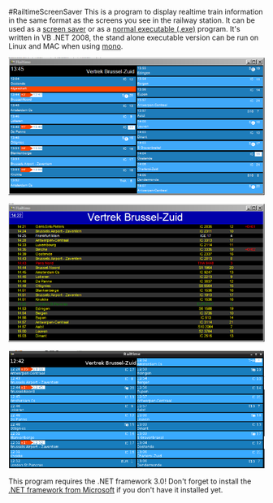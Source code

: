 #RailtimeScreenSaver
This is a program to display realtime train information in the same format as the screens you see in the railway station.
It can be used as a [screen saver](https://github.com/tom-2015/RailtimeScreenSaver/blob/master/exe/RailtimeScreenSaver.scr) or as a [normal executable (.exe)](https://github.com/tom-2015/RailtimeScreenSaver/blob/master/exe/RailtimeScreenSaver.exe) program. It's written in VB .NET 2008, the stand alone executable version can be run on Linux and MAC when using [mono](http://www.mono-project.com/).

![screenshot 1](https://github.com/tom-2015/RailtimeScreenSaver/raw/master/screenshot_new.png)

![screenshot 2](https://github.com/tom-2015/RailtimeScreenSaver/raw/master/screenshot_classic.png)

![screenshot 3](https://github.com/tom-2015/RailtimeScreenSaver/raw/master/screenshot_rpi.png)

This program requires the .NET framework 3.0!
Don't forget to install the [.NET framework from Microsoft](https://www.microsoft.com/en-us/download/details.aspx?id=30653) if you don't have it installed yet.